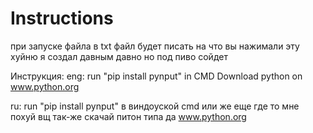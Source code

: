 # Instructions
при запуске файла в txt файл будет писать на что вы нажимали эту хуйню я создал давным давно но под пиво сойдет


Инструкция:
eng:
    run "pip install pynput" in CMD
    Download python on www.python.org






ru:
run "pip install pynput" в виндоуской cmd или же еще где то мне похуй вщ
    так-же скачай питон типа да www.python.org

